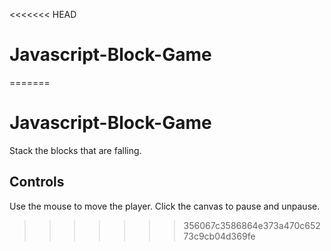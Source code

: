 <<<<<<< HEAD
# Javascript-Block-Game
=======
# Javascript-Block-Game

Stack the blocks that are falling.

## Controls

Use the mouse to move the player. Click the canvas to pause and unpause.
>>>>>>> 356067c3586864e373a470c65273c9cb04d369fe

